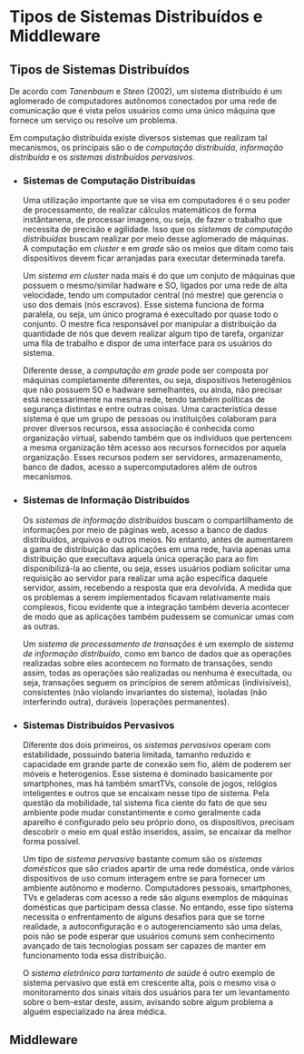 # Tipos de Sistemas Distribuídos e Middleware

## Tipos de Sistemas Distribuídos

De acordo com *Tanenbaum* e *Steen* (2002), um sistema distribuído é um aglomerado de computadores autônomos conectados por uma rede de comunicação que é vista pelos usuários como uma único máquina que fornece um serviço ou resolve um problema.

Em computação distribuída existe diversos sistemas que realizam tal mecanismos, os príncipais são o de *computação distribuída*, *informação distribuída* e os *sistemas distribuídos pervasivos*.

- ### Sistemas de Computação Distribuídas

    Uma utilização importante que se visa em computadores é o seu poder de processamento, de realizar cálculos matemáticos de forma instântanena, de processar imagens, ou seja, de fazer o trabalho que necessita de precisão e agilidade.
    Isso que os *sistemas de computação distribuídas* buscam realizar por meio desse aglomerado de máquinas. A computação em *cluster* e em *grade* são os meios que ditam como tais dispositivos devem ficar arranjadas para executar determinada tarefa.

    Um *sistema em cluster* nada mais é do que um conjuto de máquinas que possuem o mesmo/similar hadware e SO, ligados por uma rede de alta velocidade, tendo um computador central (nó mestre) que gerencia o uso dos demais (nós escravos). Esse sistema funciona de forma paralela, ou seja, um único programa é execultado por quase todo o conjunto. O mestre fica responsável por manipular a distribuição da quantidade de nós que devem realizar algum tipo de tarefa, organizar uma fila de trabalho e dispor de uma interface para os usuários do sistema.

    Diferente desse, a *computação em grade* pode ser composta por máquinas completamente diferentes, ou seja, dispositivos heterogênios que não possuem SO e hadware semelhantes, ou ainda, não precisar está necessarimente na mesma rede, tendo também políticas de segurança distintas e entre outras coisas. Uma característica desse sistema é que um grupo de pessoas ou instituições colaboram para prover diversos recursos, essa associação é conhecida como organização virtual, sabendo também que os indivíduos que pertencem a mesma organização têm acesso aos recursos fornecidos por aquela organização. Esses recursos podem ser servidores, armazenamento, banco de dados, acesso a supercomputadores além de outros mecanismos.

- ### Sistemas de Informação Distribuídos
    
    Os *sistemas de informação distribuídos* buscam o compartilhamento de informações por meio de páginas web, acesso a banco de dados distribuídos, arquivos e outros meios. No entanto, antes de aumentarem a gama de distribuição das aplicações em uma rede, havia apenas uma distribuição que execultava aquela única operação para ao fim disponibilizá-la ao cliente, ou seja, esses usuários podiam solicitar uma requisição ao servidor para realizar uma ação específica daquele servidor, assim, recebendo a resposta que era devolvida. A medida que os problemas a serem implementados ficavam relativamente mais complexos, ficou evidente que a integração também deveria acontecer de modo que as aplicações também pudessem se comunicar umas com as outras.

    Um *sistema de processamento de transações* é um exemplo de *sistema de informação distribuído*, como em banco de dados que as operações realizadas sobre eles acontecem no formato de transações, sendo assim, todas as operações são realizadas ou nenhuma é execultada, ou seja, transações seguem os princípios de serem atômicas (indivisíveis), consistentes (não violando invariantes do sistema), isoladas (não interferindo outra), duráveis (operações permanentes).

- ### Sistemas Distribuídos Pervasivos

    Diferente dos dois primeiros, os *sistemas pervasivos* operam com estabilidade, possuindo bateria limitada, tamanho reduzido e capacidade em grande parte de conexão sem fio, além de poderem ser móveis e heterogenios. Esse sistema é dominado basicamente por smartphones, mas há também smartTVs, console de jogos, relógios inteligentes e outros que se encaixam nesse tipo de sistema. Pela questão da mobilidade, tal sistema fica ciente do fato de que seu ambiente pode mudar constantimente e como geralmente cada aparelho é configurado pelo seu próprio dono, os dispositivos, precisam descobrir o meio em qual estão inseridos, assim, se encaixar da melhor forma possível.

    Um tipo de *sistema pervasivo* bastante comum são os *sistemas domésticos* que são criados apartir de uma rede doméstica, onde vários dispositivos de uso comum interagem entre se para fornecer um ambiente autônomo e moderno. Computadores pessoais, smartphones, TVs e geladeras com acesso a rede são alguns exemplos de máquinas domésticas que participam dessa classe. No entando, esse tipo sistema necessita o enfrentamento de alguns desafios para que se torne realidade, a autoconfiguração e o autogerenciamento são uma delas, pois não se pode esperar que usuários comuns sem conhecimento avançado de tais tecnologias possam ser capazes de manter em funcionamento toda essa distribuição.

    O *sistema eletrônico para tartamento de saúde* é outro exemplo de sistema pervasivo que está em crescente alta, pois o mesmo visa o monitoramento dos sinais vitais dos usuários para ter um levantamento sobre o bem-estar deste, assim, avisando sobre algum problema a alguém especializado na área médica.

## Middleware